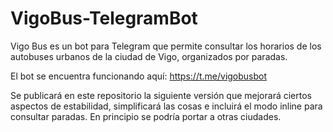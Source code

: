 # VigoBus-TelegramBot
Vigo Bus es un bot para Telegram que permite consultar los horarios de los autobuses urbanos de la ciudad de Vigo, organizados por paradas.

El bot se encuentra funcionando aquí: https://t.me/vigobusbot

Se publicará en este repositorio la siguiente versión que mejorará ciertos aspectos de estabilidad, simplificará las cosas e incluirá el modo inline para consultar paradas. En principio se podría portar a otras ciudades.
